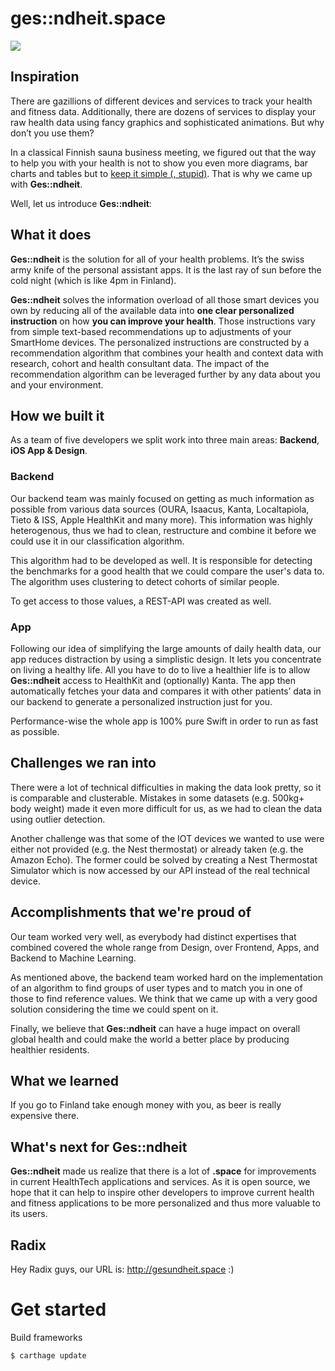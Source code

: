 # ges::ndheit.space

![](https://challengepost-s3-challengepost.netdna-ssl.com/photos/production/software_photos/000/449/987/datas/gallery.jpg)

## Inspiration

There are gazillions of different devices and services to track your health and fitness data. Additionally, there are dozens of services to display your raw health data using fancy graphics and sophisticated animations. But why don’t you use them?

In a classical Finnish sauna business meeting, we figured out that the way to help you with your health is not to show you even more diagrams, bar charts and tables but to [keep it simple (, stupid)](https://en.wikipedia.org/wiki/KISS_principle). That is why we came up with **Ges::ndheit**.

Well, let us introduce **Ges::ndheit**:

## What it does

**Ges::ndheit** is the solution for all of your health problems. It’s the swiss army knife of the personal assistant apps. It is the last ray of sun before the cold night (which is like 4pm in Finland).

**Ges::ndheit** solves the information overload of all those smart devices you own by reducing all of the available data into **one clear personalized instruction** on how **you can improve your health**. Those instructions vary from simple text-based recommendations up to adjustments of your SmartHome devices. The personalized instructions are constructed by a recommendation algorithm that combines your health and context data with research, cohort and health consultant data. The impact of the recommendation algorithm can be leveraged further by any data about you and your environment. 

## How we built it

As a team of five developers we split work into three main areas: **Backend**, **iOS App & Design**.

### Backend

Our backend team was mainly focused on getting as much information as possible from various data sources (OURA, Isaacus, Kanta, Localtapiola, Tieto & ISS, Apple HealthKit and many more). This information was highly heterogenous, thus we had to clean, restructure and combine it before we could use it in our classification algorithm.

This algorithm had to be developed as well. It is responsible for detecting the benchmarks for a good health that we could compare the user's data to. The algorithm uses clustering to detect cohorts of similar people.

To get access to those values, a REST-API was created as well.

### App

Following our idea of simplifying the large amounts of daily health data, our app reduces distraction by using a simplistic design. It lets you concentrate on living a healthy life. All you have to do to live a healthier life is to allow **Ges::ndheit** access to HealthKit and (optionally) Kanta. The app then automatically fetches your data and compares it with other patients’ data in our backend to generate a personalized instruction just for you.

Performance-wise the whole app is 100% pure Swift in order to run as fast as possible.

## Challenges we ran into

There were a lot of technical difficulties in making the data look pretty, so it is comparable and clusterable. Mistakes in some datasets (e.g. 500kg+ body weight) made it even more difficult for us, as we had to clean the data using outlier detection.

Another challenge was that some of the IOT devices we wanted to use were either not provided (e.g. the Nest thermostat) or already taken (e.g. the Amazon Echo). The former could be solved by creating a Nest Thermostat Simulator which is now accessed by our API instead of the real technical device.

## Accomplishments that we're proud of

Our team worked very well, as everybody had distinct expertises that combined covered the whole range from Design, over Frontend, Apps, and Backend to Machine Learning.

As mentioned above, the backend team worked hard on the implementation of an algorithm to find groups of user types and to match you in one of those to find reference values. We think that we came up with a very good solution considering the time we could spent on it.

Finally, we believe that **Ges::ndheit** can have a huge impact on overall global health and could make the world a better place by producing healthier residents.

## What we learned

If you go to Finland take enough money with you, as beer is really expensive there.

## What's next for Ges::ndheit

**Ges::ndheit** made us realize that there is a lot of **.space** for improvements in current HealthTech applications and services. As it is open source, we hope that it can help to inspire other developers to improve current health and fitness applications to be more personalized and thus more valuable to its users.

## Radix

Hey Radix guys, our URL is: http://gesundheit.space :)


# Get started
Build frameworks

```
$ carthage update 
```
